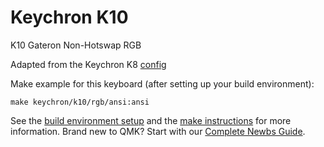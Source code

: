 # Keychron K10

K10 Gateron Non-Hotswap RGB

Adapted from the Keychron K8 [config](https://github.com/SonixQMK/qmk_firmware/tree/sn32_develop/keyboards/keychron/k8) 

Make example for this keyboard (after setting up your build environment):

    make keychron/k10/rgb/ansi:ansi

See the [build environment setup](https://docs.qmk.fm/#/getting_started_build_tools) and the [make instructions](https://docs.qmk.fm/#/getting_started_make_guide) for more information. Brand new to QMK? Start with our [Complete Newbs Guide](https://docs.qmk.fm/#/newbs).
